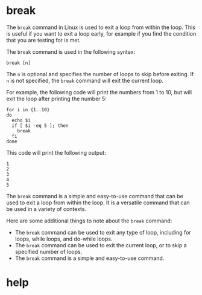 # break


The `break` command in Linux is used to exit a loop from within the loop. This is useful if you want to exit a loop early, for example if you find the condition that you are testing for is met.

The `break` command is used in the following syntax:

```
break [n]
```

The `n` is optional and specifies the number of loops to skip before exiting. If `n` is not specified, the `break` command will exit the current loop.

For example, the following code will print the numbers from 1 to 10, but will exit the loop after printing the number 5:

```
for i in {1..10}
do
  echo $i
  if [ $i -eq 5 ]; then
    break
  fi
done
```

This code will print the following output:

```
1
2
3
4
5
```

The `break` command is a simple and easy-to-use command that can be used to exit a loop from within the loop. It is a versatile command that can be used in a variety of contexts.

Here are some additional things to note about the `break` command:

* The `break` command can be used to exit any type of loop, including for loops, while loops, and do-while loops.
* The `break` command can be used to exit the current loop, or to skip a specified number of loops.
* The `break` command is a simple and easy-to-use command.




# help 

```

```
